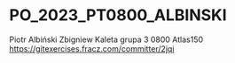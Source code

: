 # PO_2023_PT0800_ALBINSKI
Piotr Albiński
Zbigniew Kaleta grupa 3 0800
Atlas150
https://gitexercises.fracz.com/committer/2jqi
